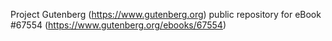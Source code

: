 Project Gutenberg (https://www.gutenberg.org) public repository for
eBook #67554 (https://www.gutenberg.org/ebooks/67554)

